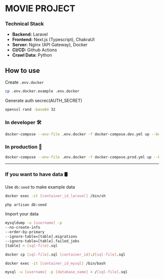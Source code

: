 # MOVIE PROJECT

### Technical Stack
- **Backend:** Laravel
- **Frontend:** Next.js (Typescript), ChakraUI
- **Server:** Nginx (API Gateway), Docker
- **CI/CD:** Github Actions
- **Crawl Data:** Python

## How to use
Create `.env.docker`
```bash
cp .env.docker.example .env.docker
```

Generate auth secrec(AUTH_SECRET)
```bash
openssl rand -base64 32
```

### In developer 🛠
```bash
docker-compose --env-file .env.docker -f docker-compose.dev.yml up --build
```

### In production 🚀
```bash
docker-compose --env-file .env.docker -f docker-compose.prod.yml up --build
```

***

### If you want to have data 🛢

Use `db:seed` to make example data
```bash
docker exec -it [container_id_laravel] /bin/sh

php artisan db:seed
```


Import your data
```bash
mysqldump -u [username] -p 
--no-create-info 
--order-by-primary 
--ignore-table=[table].migrations 
--ignore-table=[table].failed_jobs 
[table] > [sql-file].sql

docker cp [sql-file].sql [container_id]:/[sql-file].sql

docker exec -it [container_id_mysql] /bin/bash

mysql -u [username] -p [database_name] < /[sql-file].sql
```